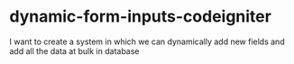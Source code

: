 # dynamic-form-inputs-codeigniter
I want to create a system in which we can dynamically add new fields and add all the data at bulk in database
